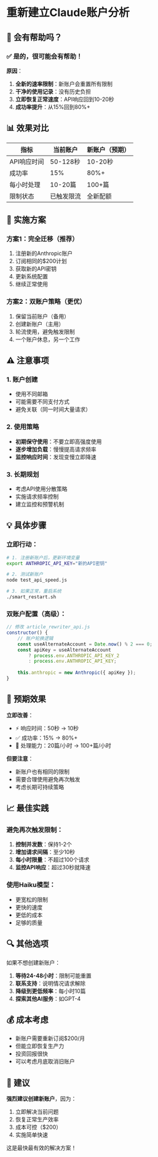 # 重新建立Claude账户分析

## 🎯 会有帮助吗？

### ✅ 是的，很可能会有帮助！

**原因**：
1. **全新的速率限制**：新账户会重置所有限制
2. **干净的使用记录**：没有历史负担
3. **立即恢复正常速度**：API响应回到10-20秒
4. **成功率提升**：从15%回到80%+

## 📊 效果对比

| 指标 | 当前账户 | 新账户（预期） |
|------|----------|---------------|
| API响应时间 | 50-128秒 | 10-20秒 |
| 成功率 | 15% | 80%+ |
| 每小时处理 | 10-20篇 | 100+篇 |
| 限制状态 | 已触发限流 | 全新配额 |

## 🔧 实施方案

### 方案1：完全迁移（推荐）
1. 注册新的Anthropic账户
2. 订阅相同的$200计划
3. 获取新的API密钥
4. 更新系统配置
5. 继续正常使用

### 方案2：双账户策略（更优）
1. 保留当前账户（备用）
2. 创建新账户（主用）
3. 轮流使用，避免触发限制
4. 一个账户休息，另一个工作

## ⚠️ 注意事项

### 1. 账户创建
- 使用不同邮箱
- 可能需要不同支付方式
- 避免关联（同一时间大量请求）

### 2. 使用策略
- **初期保守使用**：不要立即高强度使用
- **逐步增加负载**：慢慢提高请求频率
- **监控响应时间**：发现变慢立即降速

### 3. 长期规划
- 考虑API使用分散策略
- 实施请求频率控制
- 建立监控和预警机制

## 💡 具体步骤

### 立即行动：
```bash
# 1. 注册新账户后，更新环境变量
export ANTHROPIC_API_KEY="新的API密钥"

# 2. 测试新账户
node test_api_speed.js

# 3. 如果正常，重启系统
./smart_restart.sh
```

### 双账户配置（高级）：
```javascript
// 修改 article_rewriter_api.js
constructor() {
    // 账户轮换逻辑
    const useAlternateAccount = Date.now() % 2 === 0;
    const apiKey = useAlternateAccount 
        ? process.env.ANTHROPIC_API_KEY_2 
        : process.env.ANTHROPIC_API_KEY;
    
    this.anthropic = new Anthropic({ apiKey });
}
```

## 🎯 预期效果

**立即改善**：
- ⚡ 响应时间：50秒 → 10秒
- ✅ 成功率：15% → 80%+
- 🚀 处理能力：20篇/小时 → 100+篇/小时

**但要注意**：
- 新账户也有相同的限制
- 需要合理使用避免再次触发
- 考虑长期可持续策略

## 📈 最佳实践

### 避免再次触发限制：
1. **控制并发数**：保持1-2个
2. **增加请求间隔**：至少10秒
3. **每小时限量**：不超过100个请求
4. **监控API响应**：超过30秒就降速

### 使用Haiku模型：
- 更宽松的限制
- 更快的速度
- 更低的成本
- 足够的质量

## 🔍 其他选项

如果不想创建新账户：
1. **等待24-48小时**：限制可能重置
2. **联系支持**：说明情况请求解除
3. **降级到更低频率**：每小时10篇
4. **探索其他AI服务**：如GPT-4

## 💰 成本考虑

- 新账户需要重新订阅$200/月
- 但能立即恢复生产力
- 投资回报很快
- 可以考虑月底取消旧账户

## 🎯 建议

**强烈建议创建新账户**，因为：
1. 立即解决当前问题
2. 恢复正常生产效率
3. 成本可控（$200）
4. 实施简单快速

这是最快最有效的解决方案！